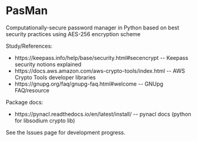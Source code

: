 # PasMan
Computationally-secure password manager in Python based on best security practices using AES-256 encryption scheme

Study/References:
- <link>https://keepass.info/help/base/security.html#secencrypt</link> -- Keepass security notions explained
- <link>https://docs.aws.amazon.com/aws-crypto-tools/index.html</link> -- AWS Crypto Tools developer libraries
- <link>https://gnupg.org/faq/gnupg-faq.html#welcome</link> -- GNUpg FAQ/resource

Package docs:
- <link>https://pynacl.readthedocs.io/en/latest/install/</link> -- pynacl docs (python for libsodium crypto lib)

See the Issues page for development progress.
